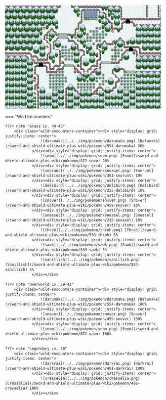 <img src="../../img/routes/Route 8 (Snow).png" alt="Route 8 (Snow)"/>

=== "Wild Encounters"


	???+ note "Grass Lv. 40-45"
		<div class="wild-encounters-container"><div style="display: grid; justify-items: center">
                    ![darumaka](../../img/pokemon/darumaka.png) [Darumaka](/sword-and-shield-ultimate-plus-wiki/pokemon/554-darumaka) 26%
                </div><div style="display: grid; justify-items: center">
                    ![snom](../../img/pokemon/snom.png) [Snom](/sword-and-shield-ultimate-plus-wiki/pokemon/872-snom) 20%
                </div><div style="display: grid; justify-items: center">
                    ![snorunt](../../img/pokemon/snorunt.png) [Snorunt](/sword-and-shield-ultimate-plus-wiki/pokemon/361-snorunt) 10%
                </div><div style="display: grid; justify-items: center">
                    ![delibird](../../img/pokemon/delibird.png) [Delibird](/sword-and-shield-ultimate-plus-wiki/pokemon/225-delibird) 10%
                </div><div style="display: grid; justify-items: center">
                    ![snover](../../img/pokemon/snover.png) [Snover](/sword-and-shield-ultimate-plus-wiki/pokemon/459-snover) 10%
                </div><div style="display: grid; justify-items: center">
                    ![sneasel](../../img/pokemon/sneasel.png) [Sneasel](/sword-and-shield-ultimate-plus-wiki/pokemon/215-sneasel) 10%
                </div><div style="display: grid; justify-items: center">
                    ![throh](../../img/pokemon/throh.png) [Throh](/sword-and-shield-ultimate-plus-wiki/pokemon/538-throh) 5%
                </div><div style="display: grid; justify-items: center">
                    ![sawk](../../img/pokemon/sawk.png) [Sawk](/sword-and-shield-ultimate-plus-wiki/pokemon/539-sawk) 5%
                </div><div style="display: grid; justify-items: center">
                    ![vanillish](../../img/pokemon/vanillish.png) [Vanillish](/sword-and-shield-ultimate-plus-wiki/pokemon/583-vanillish) 4%
                </div></div>

	???+ note "Overworld Lv. 39-41"
		<div class="wild-encounters-container"><div style="display: grid; justify-items: center">
                    ![darumaka](../../img/pokemon/darumaka.png) [Darumaka](/sword-and-shield-ultimate-plus-wiki/pokemon/554-darumaka) 100%
                </div><div style="display: grid; justify-items: center">
                    ![snover](../../img/pokemon/snover.png) [Snover](/sword-and-shield-ultimate-plus-wiki/pokemon/459-snover) 100%
                </div><div style="display: grid; justify-items: center">
                    ![snom](../../img/pokemon/snom.png) [Snom](/sword-and-shield-ultimate-plus-wiki/pokemon/872-snom) 100%
                </div></div>

	???+ note "Legendary Lv. 50"
		<div class="wild-encounters-container"><div style="display: grid; justify-items: center">
                    ![darkrai](../../img/pokemon/darkrai.png) [Darkrai](/sword-and-shield-ultimate-plus-wiki/pokemon/491-darkrai) 100%
                </div><div style="display: grid; justify-items: center">
                    ![cresselia](../../img/pokemon/cresselia.png) [Cresselia](/sword-and-shield-ultimate-plus-wiki/pokemon/488-cresselia) 100%
                </div></div>



